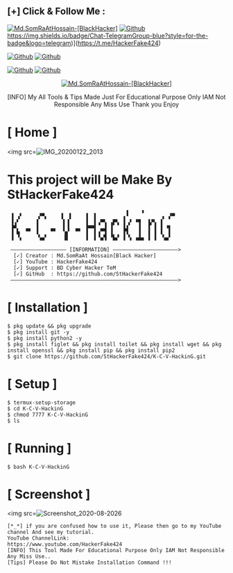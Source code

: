 ## [+] Click & Follow Me :
<a href="https://www.google.com.bd/maps/place/Bangladesh"><img title="Md.SomRaAtHossain-[BlackHacker]" src="https://img.shields.io/badge/MADE%20IN-BANGLADESH-green?colorA=%23ff0000&colorB=%23017e40&style=for-the-badge&logo=map"></a>
[![Github](https://img.shields.io/badge/Github-StHackerFake424-green?style=for-the-badge&logo=github)](https://github.com/StHackerFake424)</a>
https://img.shields.io/badge/Chat-TelegramGroup-blue?style=for-the-badge&logo=telegram)](https://t.me/HackerFake424)</a>
</p>

[![Github](https://img.shields.io/badge/Facebook-Md.SomraatHossain-blue?style=flat-square&logo=facebook)](https://fb.com/md.somraat.hossain.2)</a>
[![Github](https://img.shields.io/badge/YOUTUBE-HackerFake424-red?style=flat-square&logo=youtube)](https://www.youtube.com/HackerFake424)</a>
</p>

[![Github](https://img.shields.io/badge/Twitter-Md.SomraatHossain-red?style=for-the-badge&logo=twitter)](https://www.twitter.com/hackerfake424)</a>
[![Github](https://img.shields.io/badge/Instagram-Md.Somraat.Hossain-red?style=for-the-badge&logo=instagram)](https://www.instagram.com/md.somraat.hossain.2)</a>
</p>

<p align="center">
<a href="https://user-images.githubusercontent.com/66360838/86471289-ef71a780-bd5e-11ea-837f-c372257050d9.jpg"><img title="Md.SomRaAtHossain-[BlackHacker]" src="https://img.shields.io/badge/Md.SomRaAt%20Hossain-[BlackHacker]-green?colorA=6f1111&colorB=0f1111&style=for-the-badge&logo=hacker"></a>
<p align="center">
      [INFO] My All Tools & Tips Made Just For Educational Purpose Only IAM Not Responsible Any Miss Use Thank you Enjoy
</p>

# [ Home ]
<img src=![IMG_20200122_2013](https://user-images.githubusercontent.com/66360838/89759334-b837a880-db0b-11ea-98f9-c491a9319614.jpeg)

# This project will be Make By StHackerFake424

```
 ▗  ▖     ▗▄     ▗  ▖    ▗  ▖         ▐    ▝        ▗▄
 ▐ ▞     ▗▘ ▘    ▝▖▗▘    ▐  ▌ ▄▖  ▄▖ ▐ ▗ ▗▄  ▗▗▖ ▗▘ ▘
 ▐▟      ▐        ▌▐     ▐▄▄▌▝ ▐ ▐▘▝ ▐▗▘  ▐  ▐▘▐ ▐ ▗▖
 ▐ ▙  ▀▘ ▐    ▀▘  ▚▞  ▀▘ ▐  ▌▗▀▜ ▐   ▐▜   ▐  ▐ ▐ ▐  ▌
 ▐ ▝▖     ▚▄▘     ▐▌     ▐  ▌▝▄▜ ▝▙▞ ▐ ▚ ▗▟▄ ▐ ▐  ▚▄▘

 —————————————————— [INFORMATION] —————————————————————>
  [✓] Creator : Md.SomRaAt Hossain[Black Hacker]
  [✓] YouTube : HackerFake424                              
  [✓] Support : BD Cyber Hacker TeM
  [✓] GitHub  : https://github.com/StHackerFake424
 ——————————————————————————————————————————————————————>

```

# [ Installation ]
```
$ pkg update && pkg upgrade
$ pkg install git -y
$ pkg install python2 -y
$ pkg install figlet && pkg install toilet && pkg install wget && pkg install openssl && pkg install pip && pkg install pip2
$ git clone https://github.com/StHackerFake424/K-C-V-HackinG.git
```

# [ Setup ]
```
​$ termux-setup-storage
$ cd K-C-V-HackinG
$ chmod 7777 K-C-V-HackinG
$ ls
```
# [ Running ]
```
​$ bash K-C-V-HackinG

```
# [ Screenshot ]
<img src=![Screenshot_2020-08-2026](https://user-images.githubusercontent.com/66360838/89759254-91797200-db0b-11ea-935c-8bff49aa83b9.jpg)

```
[*_*] if you are confused how to use it, Please then go to my YouTube channel And see my tutorial.
YouTube ChannelLink:
https://www.youtube.com/HackerFake424
[INFO] This Tool Made For Educational Purpose Only IAM Not Responsible Any Miss Use..
[Tips] Please Do Not Mistake Installation Command !!!
```
